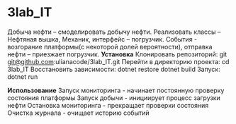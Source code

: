 # 3lab_IT
Добыча нефти – смоделировать добычу нефти. Реализовать классы – Нефтяная вышка, Механик, интерфейс – погрузчик. События - возгорание платформы(с некоторой долей вероятности), отправка нефти – приезжает погрузчик.
**Установка**
Клонировать репозиторий:
git git@github.com:ulianacode/3lab_IT.git
Перейти в директорию проекта:
cd 3lab_IT
Восстановить зависимости:
dotnet restore
dotnet build
Запуск:
dotnet run

**Использование**
Запуск мониторинга - начинает постоянную проверку состояния платформы
Запуск добычи - инициирует процесс загрузки нефти
Остановка мониторинга - прекращает проверки состояния
Очистка журнала - очищает историю событий

